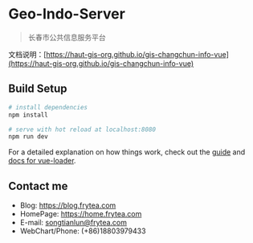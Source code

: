 # Geo-Indo-Server

> 长春市公共信息服务平台

文档说明：[https://haut-gis-org.github.io/gis-changchun-info-vue](https://haut-gis-org.github.io/gis-changchun-info-vue)

## Build Setup

``` bash
# install dependencies
npm install

# serve with hot reload at localhost:8080
npm run dev

```
For a detailed explanation on how things work, check out the [guide](http://vuejs-templates.github.io/webpack/) and [docs for vue-loader](http://vuejs.github.io/vue-loader).

## Contact me

 - Blog: <https://blog.frytea.com>
 - HomePage: <https://home.frytea.com>
 - E-mail: <songtianlun@frytea.com>
 - WebChart/Phone: (+86)18803979433
